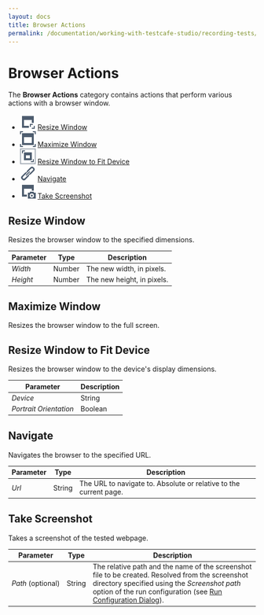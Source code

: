 ```yaml
---
layout: docs
title: Browser Actions
permalink: /documentation/working-with-testcafe-studio/recording-tests/test-actions/browser-actions.html
---
```

# Browser Actions

The **Browser Actions** category contains actions that perform various actions with a browser window.

* ![Action icon](../../../../images/actions/action-resize-window-icon.svg) [Resize Window](#resize-window)
* ![Action icon](../../../../images/actions/action-maximize-window-icon.svg) [Maximize Window](#maximize-window)
* ![Action icon](../../../../images/actions/action-resize-window-to-fit-device-icon.svg) [Resize Window to Fit Device](#resize-window-to-fit-device)
* ![Action icon](../../../../images/actions/action-navigate-to-icon.svg) [Navigate](#navigate)
* ![Action icon](../../../../images/actions/action-take-screenshot-icon.svg) [Take Screenshot](#take-screenshot)

## Resize Window

Resizes the browser window to the specified dimensions.

Parameter | Type  | Description
--------- | ----- | -------------
*Width*  | Number | The new width, in pixels.
*Height* | Number | The new height, in pixels.

## Maximize Window

Resizes the browser window to the full screen.

## Resize Window to Fit Device

Resizes the browser window to the device's display dimensions.

Parameter | Description
--------- | -------------
*Device* | String | The name of the device. You can select it from the drop-down list.
*Portrait Orientation* | Boolean | Specifies whether to use dimensions of the screen with portrait or landscape orientation.

## Navigate

Navigates the browser to the specified URL.

Parameter | Type  | Description
--------- | ----- | -------------
*Url* | String | The URL to navigate to. Absolute or relative to the current page.

## Take Screenshot

Takes a screenshot of the tested webpage.

Parameter | Type  | Description
--------- | ----- | -------------
*Path*&nbsp;(optional) | String | The relative path and the name of the screenshot file to be created. Resolved from the screenshot directory specified using the *Screenshot path* option of the run configuration (see [Run Configuration Dialog](../../../user-interface/run-configurations-dialog.md)).
